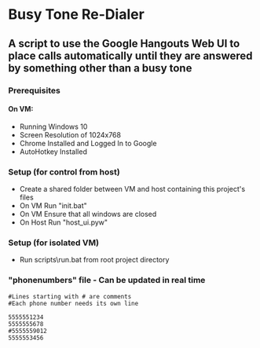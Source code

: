 # Busy Tone Re-Dialer
## A script to use the Google Hangouts Web UI to place calls automatically until they are answered by something other than a busy tone
### Prerequisites 
#### On VM:
- Running Windows 10
- Screen Resolution of 1024x768
- Chrome Installed and Logged In to Google
- AutoHotkey Installed

### Setup (for control from host)
- Create a shared folder between VM and host containing this project's files
- On VM Run "init.bat"
- On VM Ensure that all windows are closed
- On Host Run "host_ui.pyw"

### Setup (for isolated VM)
- Run scripts\run.bat from root project directory

### "phonenumbers" file - Can be updated in real time
```
#Lines starting with # are comments
#Each phone number needs its own line

5555551234
5555555678
#5555559012
5555553456
``` 


